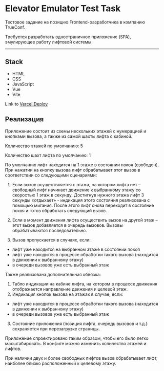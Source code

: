# Elevator Emulator Test Task

Тестовое задание на позицию Frontend-разработчика в компанию TrueConf.

Требуется разработать одностраничное приложение (SPA), эмулирующее работу лифтовой системы.


---

## Stack

- HTML
- CSS
- JavaScript
- Vue
- Vite

Link to [Vercel Deploy](https://elevator-emulator-test-task.vercel.app/)

## Реализация

Приложение состоит из схемы нескольких этажей с нумерацией и кнопками вызова, а также из самой шахты лифта с кабиной.

Количество этажей по умолчанию: 5

Количество шахт лифта по умолчанию: 1

По умолчанию лифт находится на 1 этаже в состоянии покоя (свободен). При нажатии на кнопку вызова лифт обрабатывает этот вызов в соответствии со следующими сценариями:

1. Если вызов осуществляется с этажа, на котором лифта нет – свободный лифт начинает движение к выбранному этажу со скоростью 1 этаж в секунду. Достигнув нужного этажа лифт 3 секунды «отдыхает» - индикация этого состояния реализована с помощью мигания.
После этого лифт снова переходит в состояние покоя и готов обработать следующий вызов.

2. Если в момент движения лифта осуществить вызов на другой этаж – этот вызов добавляется в очередь вызовов. Вызовы обрабатываются последовательно.

3. Вызов пропускается в случаях, если:

- лифт уже находится на выбранном этаже в состоянии покоя
- лифт уже находится в процессе обработки такого вызова (находится в
  движении к выбранному этажу)
- в очереди вызовов уже есть выбранный этаж

Также реализована дополнительная обвязка:

1. Табло индикации на кабине лифта, на котором в процессе движения отображается направление движения и целевой этаж.
2. Индикация кнопок вызова на этажах в случае, если:

- лифт уже находится в процессе обработки такого вызова (находится в
  движении к выбранному этажу)
- в очереди вызовов уже есть выбранный этаж

3. Состояние приложения (позиция лифта, очередь вызовов и т.д.) сохраняется при перезагрузке страницы.

Приложение спроектировано таким образом, чтобы его было легко масштабировать. В конфиге можно изменить количество этажей и лифтов.

При наличии двух и более свободных лифтов вызов обрабатывает лифт, наиболее близко расположенный к целевому этажу.
